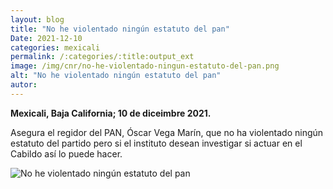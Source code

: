 ```yaml
---
layout: blog
title: "No he violentado ningún estatuto del pan"
Date: 2021-12-10
categories: mexicali
permalink: /:categories/:title:output_ext
image: /img/cnr/no-he-violentado-ningun-estatuto-del-pan.png
alt: "No he violentado ningún estatuto del pan"
autor:
---
```


**Mexicali, Baja California; 10 de diceimbre 2021.** 

Asegura el regidor del PAN, Óscar Vega Marín, que no ha violentado ningún estatuto del partido pero si el instituto desean investigar si actuar en el Cabildo así lo puede hacer.

<div id="carouselExampleSlidesOnly" class="carousel slide" data-ride="carousel">
  <div class="carousel-inner">
    <div class="carousel-item active">
       <img class="d-block w-100" src="/img/no-he-violentado-ningun-estatuto-del-pan.png" loading="lazy"  alt="No he violentado ningún estatuto del pan">
    </div>
  </div>
</div>

